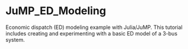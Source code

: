 # JuMP_ED_Modeling
 Economic dispatch (ED) modeling example with Julia/JuMP. This tutorial includes creating and experimenting with a basic ED model of a 3-bus system.
